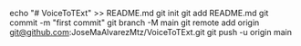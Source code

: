 echo "# VoiceToTExt" >> README.md
git init
git add README.md
git commit -m "first commit"
git branch -M main
git remote add origin git@github.com:JoseMaAlvarezMtz/VoiceToTExt.git
git push -u origin main
                
